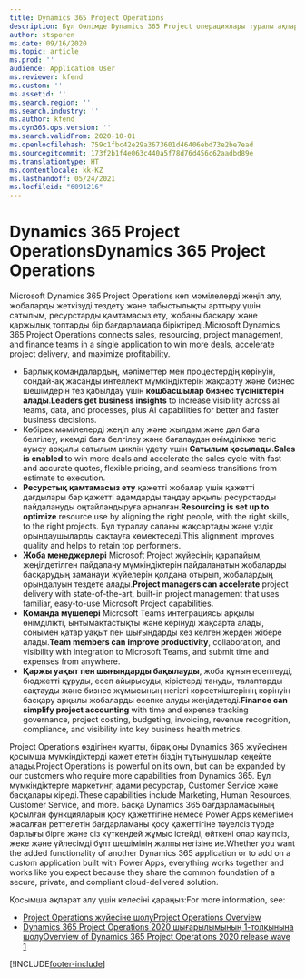 ```yaml
---
title: Dynamics 365 Project Operations
description: Бұл бөлімде Dynamics 365 Project операциялары туралы ақпарат берілген.
author: stsporen
ms.date: 09/16/2020
ms.topic: article
ms.prod: ''
audience: Application User
ms.reviewer: kfend
ms.custom: ''
ms.assetid: ''
ms.search.region: ''
ms.search.industry: ''
ms.author: kfend
ms.dyn365.ops.version: ''
ms.search.validFrom: 2020-10-01
ms.openlocfilehash: 759c1fbc42e29a3673601d46406ebd73e2be7ead
ms.sourcegitcommit: 173f2b1f4e063c440a5f78d76d456c62aadbd89e
ms.translationtype: HT
ms.contentlocale: kk-KZ
ms.lasthandoff: 05/24/2021
ms.locfileid: "6091216"
---
```

# <a name="dynamics-365-project-operations"></a><span data-ttu-id="2e269-103">Dynamics 365 Project Operations</span><span class="sxs-lookup"><span data-stu-id="2e269-103">Dynamics 365 Project Operations</span></span>

<span data-ttu-id="2e269-104">Microsoft Dynamics 365 Project Operations көп мәмілелерді жеңіп алу, жобаларды жеткізуді тездету және табыстылықты арттыру үшін сатылым, ресурстарды қамтамасыз ету, жобаны басқару және қаржылық топтарды бір бағдарламада біріктіреді.</span><span class="sxs-lookup"><span data-stu-id="2e269-104">Microsoft Dynamics 365 Project Operations connects sales, resourcing, project management, and finance teams in a single application to win more deals, accelerate project delivery, and maximize profitability.</span></span>

-   <span data-ttu-id="2e269-105">Барлық командалардың, мәліметтер мен процестердің көрінуін, сондай-ақ жасанды интеллект мүмкіндіктерін жақсарту және бизнес шешімдерін тез қабылдау үшін **көшбасшылар бизнес түсініктерін алады**.</span><span class="sxs-lookup"><span data-stu-id="2e269-105">**Leaders get business insights** to increase visibility across all teams, data, and processes, plus AI capabilities for better and faster business decisions.</span></span>
-   <span data-ttu-id="2e269-106">Көбірек мәмілелерді жеңіп алу және жылдам және дәл баға белгілеу, икемді баға белгілеу және бағалаудан өнімділікке тегіс ауысу арқылы сатылым циклін үдету үшін **Сатылым қосылады**.</span><span class="sxs-lookup"><span data-stu-id="2e269-106">**Sales is enabled** to win more deals and accelerate the sales cycle with fast and accurate quotes, flexible pricing, and seamless transitions from estimate to execution.</span></span>
-   <span data-ttu-id="2e269-107">**Ресурстық қамтамасыз ету** қажетті жобалар үшін қажетті дағдылары бар қажетті адамдарды таңдау арқылы ресурстарды пайдалануды оңтайландыруға арналған.</span><span class="sxs-lookup"><span data-stu-id="2e269-107">**Resourcing is set up to optimize** resource use by aligning the right people, with the right skills, to the right projects.</span></span> <span data-ttu-id="2e269-108">Бұл туралау сапаны жақсартады және үздік орындаушыларды сақтауға көмектеседі.</span><span class="sxs-lookup"><span data-stu-id="2e269-108">This alignment improves quality and helps to retain top performers.</span></span>
-   <span data-ttu-id="2e269-109">**Жоба менеджерлері** Microsoft Project жүйесінің қарапайым, жеңілдетілген пайдалану мүмкіндіктерін пайдаланатын жобаларды басқарудың заманауи жүйелерін қолдана отырып, жобалардың орындалуын тездете алады.</span><span class="sxs-lookup"><span data-stu-id="2e269-109">**Project managers can accelerate** project delivery with state-of-the-art, built-in project management that uses familiar, easy-to-use Microsoft Project capabilities.</span></span>
-   <span data-ttu-id="2e269-110">**Команда мүшелері** Microsoft Teams интеграциясы арқылы өнімділікті, ынтымақтастықты және көрінуді жақсарта алады, сонымен қатар уақыт пен шығындарды кез келген жерден жібере алады.</span><span class="sxs-lookup"><span data-stu-id="2e269-110">**Team members can improve productivity**, collaboration, and visibility with integration to Microsoft Teams, and submit time and expenses from anywhere.</span></span>
-   <span data-ttu-id="2e269-111">**Қаржы уақыт пен шығындарды бақылауды**, жоба құнын есептеуді, бюджетті құруды, есеп айырысуды, кірістерді тануды, талаптарды сақтауды және бизнес жұмысының негізгі көрсеткіштерінің көрінуін басқару арқылы жобаларды есепке алуды жеңілдетеді.</span><span class="sxs-lookup"><span data-stu-id="2e269-111">**Finance can simplify project accounting** with time and expense tracking governance, project costing, budgeting, invoicing, revenue recognition, compliance, and visibility into key business health metrics.</span></span>

<span data-ttu-id="2e269-112">Project Operations өздігінен қуатты, бірақ оны Dynamics 365 жүйесінен қосымша мүмкіндіктерді қажет ететін біздің тұтынушылар кеңейте алады.</span><span class="sxs-lookup"><span data-stu-id="2e269-112">Project Operations is powerful on its own, but can be expanded by our customers who require more capabilities from Dynamics 365.</span></span> <span data-ttu-id="2e269-113">Бұл мүмкіндіктерге маркетинг, адами ресурстар, Customer Service және басқалары кіреді.</span><span class="sxs-lookup"><span data-stu-id="2e269-113">These capabilities include Marketing, Human Resources, Customer Service, and more.</span></span> <span data-ttu-id="2e269-114">Басқа Dynamics 365 бағдарламасының қосылған функцияларын қосу қажеттігіне немесе Power Apps көмегімен жасалған реттелетін бағдарламаны қосу қажеттігіне тәуелсіз түрде барлығы бірге және сіз күткендей жұмыс істейді, өйткені олар қауіпсіз, жеке және үйлесімді бұлт шешімінің жалпы негізіне ие.</span><span class="sxs-lookup"><span data-stu-id="2e269-114">Whether you want the added functionality of another Dynamics 365 application or to add on a custom application built with Power Apps, everything works together and works like you expect because they share the common foundation of a secure, private, and compliant cloud-delivered solution.</span></span>

<span data-ttu-id="2e269-115">Қосымша ақпарат алу үшін келесіні қараңыз:</span><span class="sxs-lookup"><span data-stu-id="2e269-115">For more information, see:</span></span>

- [<span data-ttu-id="2e269-116">Project Operations жүйесіне шолу</span><span class="sxs-lookup"><span data-stu-id="2e269-116">Project Operations Overview</span></span>](https://dynamics.microsoft.com/en-us/project-operations/overview/)
- [<span data-ttu-id="2e269-117">Dynamics 365 Project Operations 2020 шығарылымының 1-толқынына шолу</span><span class="sxs-lookup"><span data-stu-id="2e269-117">Overview of Dynamics 365 Project Operations 2020 release wave 1</span></span>](/dynamics365-release-plan/2020wave1/dynamics365-project-operations/)



[!INCLUDE[footer-include](includes/footer-banner.md)]
